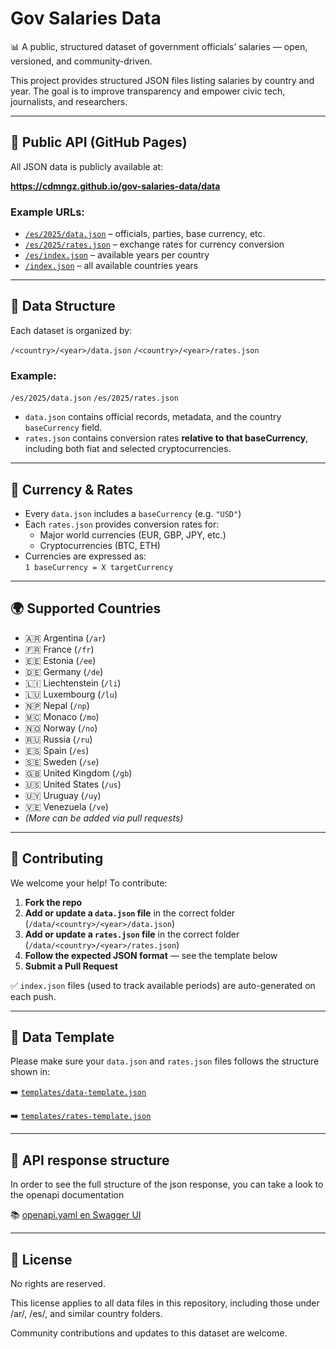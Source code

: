 # Gov Salaries Data

📊 A public, structured dataset of government officials’ salaries — open, versioned, and community-driven.

This project provides structured JSON files listing salaries by country and year. The goal is to improve transparency and empower civic tech, journalists, and researchers.

---

## 🔗 Public API (GitHub Pages)

All JSON data is publicly available at:

**https://cdmngz.github.io/gov-salaries-data/data**

### Example URLs:

- [`/es/2025/data.json`](https://cdmngz.github.io/gov-salaries-data/data/es/2025/data.json) – officials, parties, base currency, etc.
- [`/es/2025/rates.json`](https://cdmngz.github.io/gov-salaries-data/data/es/2025/rates.json) – exchange rates for currency conversion
- [`/es/index.json`](https://cdmngz.github.io/gov-salaries-data/data/es/index.json) – available years per country
- [`/index.json`](https://cdmngz.github.io/gov-salaries-data/data/index.json) – all available countries years

---

## 📂 Data Structure

Each dataset is organized by:

`/<country>/<year>/data.json`
`/<country>/<year>/rates.json`

### Example:

`/es/2025/data.json`
`/es/2025/rates.json`

- `data.json` contains official records, metadata, and the country `baseCurrency` field.
- `rates.json` contains conversion rates **relative to that baseCurrency**, including both fiat and selected cryptocurrencies.

---

## 💱 Currency & Rates

- Every `data.json` includes a `baseCurrency` (e.g. `"USD"`)
- Each `rates.json` provides conversion rates for:
  - Major world currencies (EUR, GBP, JPY, etc.)
  - Cryptocurrencies (BTC, ETH)
- Currencies are expressed as:  
  `1 baseCurrency = X targetCurrency`

---

## 🌍 Supported Countries

- 🇦🇷 Argentina (`/ar`)
- 🇫🇷 France (`/fr`)
- 🇪🇪 Estonia (`/ee`)
- 🇩🇪 Germany (`/de`)
- 🇱🇮 Liechtenstein (`/li`)
- 🇱🇺 Luxembourg (`/lu`)
- 🇳🇵 Nepal (`/np`)
- 🇲🇨 Monaco (`/mo`)
- 🇳🇴 Norway (`/no`)
- 🇷🇺 Russia (`/ru`)
- 🇪🇸 Spain (`/es`)
- 🇸🇪 Sweden (`/se`)
- 🇬🇧 United Kingdom (`/gb`)
- 🇺🇸 United States (`/us`)
- 🇺🇾 Uruguay (`/uy`)
- 🇻🇪 Venezuela (`/ve`)
- _(More can be added via pull requests)_

---

## 🤝 Contributing

We welcome your help! To contribute:

1. **Fork the repo**
2. **Add or update a `data.json` file** in the correct folder (`/data/<country>/<year>/data.json`)
3. **Add or update a `rates.json` file** in the correct folder (`/data/<country>/<year>/rates.json`)
4. **Follow the expected JSON format** — see the template below
5. **Submit a Pull Request**

✅ `index.json` files (used to track available periods) are auto-generated on each push.

---

## 🧾 Data Template

Please make sure your `data.json` and `rates.json` files follows the structure shown in:

➡️ [`templates/data-template.json`](templates/data-template.json)

➡️ [`templates/rates-template.json`](templates/rates-template.json)

---

## 🤖 API response structure

In order to see the full structure of the json response, you can take a look to the openapi documentation

📚 [openapi.yaml en Swagger UI](https://petstore.swagger.io/?url=https://raw.githubusercontent.com/cdmngz/gov-salaries-data/main/openapi/openapi.yaml)

---

## 📜 License

No rights are reserved.

This license applies to all data files in this repository, including those under /ar/, /es/, and similar country folders.

Community contributions and updates to this dataset are welcome.

